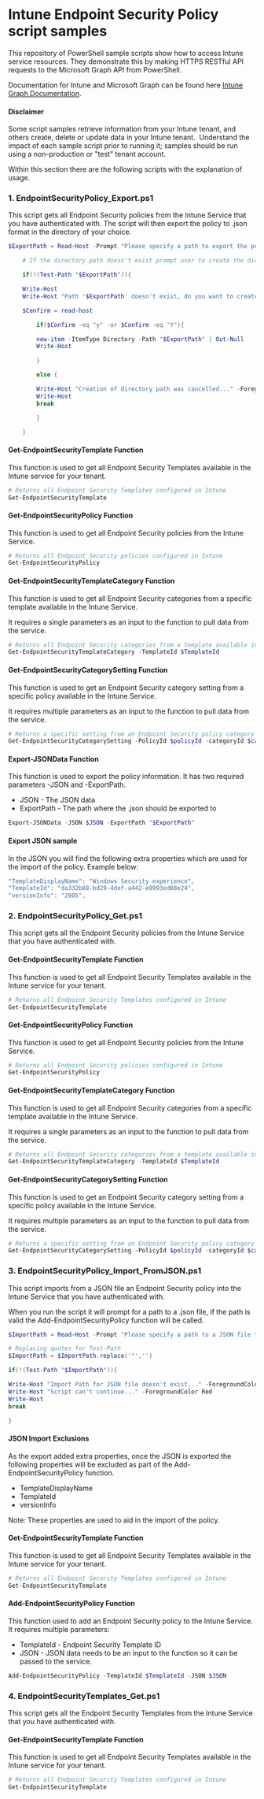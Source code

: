 # Intune Endpoint Security Policy script samples

This repository of PowerShell sample scripts show how to access Intune service resources.  They demonstrate this by making HTTPS RESTful API requests to the Microsoft Graph API from PowerShell.

Documentation for Intune and Microsoft Graph can be found here [Intune Graph Documentation](https://developer.microsoft.com/en-us/graph/docs/api-reference/beta/resources/intune_graph_overview).

#### Disclaimer
Some script samples retrieve information from your Intune tenant, and others create, delete or update data in your Intune tenant.  Understand the impact of each sample script prior to running it; samples should be run using a non-production or "test" tenant account. 

Within this section there are the following scripts with the explanation of usage.

### 1. EndpointSecurityPolicy_Export.ps1
This script gets all Endpoint Security policies from the Intune Service that you have authenticated with. The script will then export the policy to .json format in the directory of your choice.

```PowerShell
$ExportPath = Read-Host -Prompt "Please specify a path to export the policy data to e.g. C:\IntuneOutput"

    # If the directory path doesn't exist prompt user to create the directory

    if(!(Test-Path "$ExportPath")){

    Write-Host
    Write-Host "Path '$ExportPath' doesn't exist, do you want to create this directory? Y or N?" -ForegroundColor Yellow

    $Confirm = read-host

        if($Confirm -eq "y" -or $Confirm -eq "Y"){

        new-item -ItemType Directory -Path "$ExportPath" | Out-Null
        Write-Host

        }

        else {

        Write-Host "Creation of directory path was cancelled..." -ForegroundColor Red
        Write-Host
        break

        }

    }
```
#### Get-EndpointSecurityTemplate Function
This function is used to get all Endpoint Security Templates available in the Intune service for your tenant.

```PowerShell
# Returns all Endpoint Security Templates configured in Intune
Get-EndpointSecurityTemplate
```

#### Get-EndpointSecurityPolicy Function
This function is used to get all Endpoint Security policies from the Intune Service.

```PowerShell
# Returns all Endpoint Security policies configured in Intune
Get-EndpointSecurityPolicy
```

#### Get-EndpointSecurityTemplateCategory Function
This function is used to get all Endpoint Security categories from a specific template available in the Intune Service.

It requires a single parameters as an input to the function to pull data from the service.

```PowerShell
# Returns all Endpoint Security categories from a template available in Intune
Get-EndpointSecurityTemplateCategory -TemplateId $TemplateId
```

#### Get-EndpointSecurityCategorySetting Function
This function is used to get an Endpoint Security category setting from a specific policy available in the Intune Service.

It requires multiple parameters as an input to the function to pull data from the service.

```PowerShell
# Returns a specific setting from an Endpoint Security policy category configured in Intune
Get-EndpointSecurityCategorySetting -PolicyId $policyId -categoryId $categoryId
```

#### Export-JSONData Function
This function is used to export the policy information. It has two required parameters -JSON and -ExportPath.

+ JSON - The JSON data
+ ExportPath - The path where the .json should be exported to

```PowerShell
Export-JSONData -JSON $JSON -ExportPath "$ExportPath"
```

#### Export JSON sample
In the JSON you will find the following extra properties which are used for the import of the policy. Example below:

```PowerShell
"TemplateDisplayName": "Windows Security experience",
"TemplateId": "da332b88-bd29-4def-a442-e0993ed08e24",
"versionInfo": "2005",
```

### 2. EndpointSecurityPolicy_Get.ps1
This script gets all the Endpoint Security policies from the Intune Service that you have authenticated with.

#### Get-EndpointSecurityTemplate Function
This function is used to get all Endpoint Security Templates available in the Intune service for your tenant.

```PowerShell
# Returns all Endpoint Security Templates configured in Intune
Get-EndpointSecurityTemplate
```

#### Get-EndpointSecurityPolicy Function
This function is used to get all Endpoint Security policies from the Intune Service.

```PowerShell
# Returns all Endpoint Security policies configured in Intune
Get-EndpointSecurityPolicy
```

#### Get-EndpointSecurityTemplateCategory Function
This function is used to get all Endpoint Security categories from a specific template available in the Intune Service.

It requires a single parameters as an input to the function to pull data from the service.

```PowerShell
# Returns all Endpoint Security categories from a template available in Intune
Get-EndpointSecurityTemplateCategory -TemplateId $TemplateId
```

#### Get-EndpointSecurityCategorySetting Function
This function is used to get an Endpoint Security category setting from a specific policy available in the Intune Service.

It requires multiple parameters as an input to the function to pull data from the service.

```PowerShell
# Returns a specific setting from an Endpoint Security policy category configured in Intune
Get-EndpointSecurityCategorySetting -PolicyId $policyId -categoryId $categoryId
```

### 3. EndpointSecurityPolicy_Import_FromJSON.ps1
This script imports from a JSON file an Endpoint Security policy into the Intune Service that you have authenticated with.

When you run the script it will prompt for a path to a .json file, if the path is valid the Add-EndpointSecurityPolicy function will be called.

```PowerShell
$ImportPath = Read-Host -Prompt "Please specify a path to a JSON file to import data from e.g. C:\IntuneOutput\Policies\policy.json"

# Replacing quotes for Test-Path
$ImportPath = $ImportPath.replace('"','')

if(!(Test-Path "$ImportPath")){

Write-Host "Import Path for JSON file doesn't exist..." -ForegroundColor Red
Write-Host "Script can't continue..." -ForegroundColor Red
Write-Host
break

}
```

#### JSON Import Exclusions
As the export added extra properties, once the JSON is exported the following properties will be excluded as part of the Add-EndpointSecurityPolicy function.

* TemplateDisplayName
* TemplateId
* versionInfo

Note: These properties are used to aid in the import of the policy.

#### Get-EndpointSecurityTemplate Function
This function is used to get all Endpoint Security Templates available in the Intune service for your tenant.

```PowerShell
# Returns all Endpoint Security Templates configured in Intune
Get-EndpointSecurityTemplate
```

#### Add-EndpointSecurityPolicy Function
This function used to add an Endpoint Security policy to the Intune Service. It requires multiple parameters:

* TemplateId - Endpoint Security Template ID
* JSON - JSON data needs to be an input to the function so it can be passed to the service.

```PowerShell
Add-EndpointSecurityPolicy -TemplateId $TemplateId -JSON $JSON
```

### 4. EndpointSecurityTemplates_Get.ps1
This script gets all the Endpoint Security Templates from the Intune Service that you have authenticated with.

#### Get-EndpointSecurityTemplate Function
This function is used to get all Endpoint Security Templates available in the Intune service for your tenant.

```PowerShell
# Returns all Endpoint Security Templates configured in Intune
Get-EndpointSecurityTemplate
```
